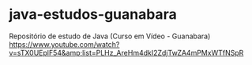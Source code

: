 # java-estudos-guanabara
Repositório de estudo de Java (Curso em Vídeo - Guanabara) https://www.youtube.com/watch?v=sTX0UEplF54&amp;list=PLHz_AreHm4dkI2ZdjTwZA4mPMxWTfNSpR
